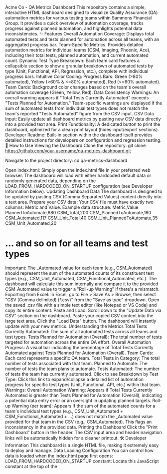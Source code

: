 Acme Co - QA Metrics Dashboard
This repository contains a simple, interactive HTML dashboard designed to visualize Quality Assurance (QA) automation metrics for various testing teams within Sammons Financial Group. It provides a quick overview of automation coverage, tracks progress against planned automation, and highlights potential data inconsistencies.
✨ Features
Overall Automation Coverage: Displays total automated tests and tests planned for automation across all teams, with an aggregated progress bar.
Team-Specific Metrics: Provides detailed automation metrics for individual teams (CSM, Imaging, Phoenix, Ace), including their total tests, planned automation, and current automated count.
Dynamic Test Type Breakdown: Each team card features a collapsible section to show a granular breakdown of automated tests by type (Unit, Functional, API, Regression, etc.), complete with individual progress bars.
Intuitive Color Coding:
Progress Bars: Green (>80% automated), Yellow (>60% & <=80% automated), Red (<=60% automated).
Team Cards: Background color changes based on the team's overall automation coverage (Green, Yellow, Red).
Data Consistency Warnings:
An overall warning appears if "Total Tests Currently Automated" exceeds "Tests Planned for Automation."
Team-specific warnings are displayed if the sum of automated tests from individual test types does not match the team's reported "Tests Automated" figure from the CSV input.
CSV Data Input: Easily update all dashboard metrics by pasting new CSV data directly into a provided text area.
Print Functionality: A dedicated button to print the dashboard, optimized for a clean print layout (hides input/export sections).
Developer Readme: Built-in section within the dashboard itself provides detailed instructions for developers on configuration and regression testing.
🚀 How to Use
Viewing the Dashboard
Clone the repository:
git clone https://github.com/your-username/qa-metrics-dashboard.git


Navigate to the project directory:
cd qa-metrics-dashboard


Open index.html: Simply open the index.html file in your preferred web browser.
The dashboard will load with either hardcoded default data or randomly generated data, depending on the LOAD_FROM_HARDCODED_ON_STARTUP configuration (see Developer Information below).
Updating Dashboard Data
The dashboard is designed to be updated by pasting CSV (Comma Separated Values) content directly into a text area.
Prepare your CSV data:
Your CSV file must have exactly two columns: Metric and Value.
Example data structure:
Metric,Value
PlannedToAutomate,880
CSM_Total,200
CSM_PlannedToAutomate,180
CSM_Automated,117
CSM_Unit_Total,40
CSM_Unit_PlannedToAutomate,35
CSM_Unit_Automated,20
# ... and so on for all teams and test types


Important: The _Automated value for each team (e.g., CSM_Automated) should represent the sum of the automated counts of its constituent test types (e.g., CSM_Unit_Automated, CSM_Functional_Automated, etc.). The dashboard will calculate this sum internally and compare it to the provided CSM_Automated value to trigger a "Roll-up Warning" if there's a mismatch.
Exporting from Excel: In Excel, go to File > Save As > Browse, then select "CSV (Comma delimited) (*.csv)" from the "Save as type" dropdown. Open the saved .csv file with a simple text editor (like Notepad or VS Code) and copy its entire content.
Paste and Load:
Scroll down to the "Update Data via CSV" section on the dashboard.
Paste your copied CSV content into the large text area.
Click the "Load Data" button.
The dashboard will instantly update with your new metrics.
Understanding the Metrics
Total Tests Currently Automated: The sum of all automated tests across all teams and test types.
Tests Planned for Automation (Overall): The total number of tests targeted for automation across the entire QA effort.
Overall Automation Progress: A visual bar indicating the percentage of Total Tests Currently Automated against Tests Planned for Automation (Overall).
Team Cards: Each card represents a specific QA team.
Total Tests in Category: The total number of tests associated with that team.
Planned to Automate: The number of tests the team plans to automate.
Tests Automated: The number of tests the team has currently automated.
Click to see Breakdown by Test Type: Click this link to expand/collapse a detailed list of automation progress for specific test types (Unit, Functional, API, etc.) within that team.
Warnings:
Overall Automation Warning: Appears if Total Tests Currently Automated is greater than Tests Planned for Automation (Overall), indicating a potential data entry error or an oversight in updating planned targets.
Roll-up Warning (per team): Appears if the sum of the automated counts for a team's individual test types (e.g., CSM_Unit_Automated + CSM_Functional_Automated + ...) does not match the _Automated value provided for that team in the CSV (e.g., CSM_Automated). This flags an inconsistency in the provided data.
Printing the Dashboard
Click the "Print Dashboard" button in the header. The CSV input area and header navigation links will be automatically hidden for a cleaner printout.
🛠️ Developer Information
This dashboard is a single HTML file, making it extremely easy to deploy and manage.
Data Loading Configuration
You can control how data is loaded when the index.html page first opens:
LOAD_FROM_HARDCODED_ON_STARTUP constant:
Locate this JavaScript constant at the top of the <script> block in index.html:
const LOAD_FROM_HARDCODED_ON_STARTUP = true; // or false


Set to true: The dashboard will automatically load data from the HARDCODED_CSV_DATA string when the page loads. This is useful for consistent demonstration or if you have a fixed set of metrics you want to display by default.
Set to false: The dashboard will load random data initially. Users will then need to manually input data via the "Update Data via CSV" section.
HARDCODED_CSV_DATA constant:
If LOAD_FROM_HARDCODED_ON_STARTUP is true, the dashboard will use the data defined in this multiline string:
const HARDCODED_CSV_DATA = `Metric,Value
PlannedToAutomate,1000
CSM_Total,200
// ... your default CSV data here ...
`;

You can directly edit the content within these backticks (`) to change the default data that loads on startup.
Note: Direct file system access (e.g., loading from C:\temp\rawdata.csv) is not possible due to browser security policies. The HARDCODED_CSV_DATA string is the intended way to embed default data.
Regression Test Scenarios
The "Developer Readme" section directly within the dashboard's HTML includes three pre-defined CSV scenarios that you can copy and load to test the dashboard's behavior:
Scenario 1: All Green (High Automation Across the Board)
Expected outcome: High automation percentages, mostly green progress bars and team cards, no warnings.
Scenario 2: Mixed Coverage (Green, Yellow, Red)
Expected outcome: Varying automation levels, displaying different color codes for progress and team cards, no warnings.
Scenario 3: Data Inconsistencies (Triggering Warnings)
Expected outcome: Triggers both the overall "Automated > Planned" warning and team-specific "Roll-up Mismatch" warnings. This scenario is crucial for verifying the warning logic.
Use the "Copy CSV Data" link and "Load CSV Data" button provided for each scenario directly on the dashboard to quickly test these cases.
Technologies Used
HTML5: Structure of the dashboard.
Tailwind CSS: For rapid and responsive styling. Loaded via CDN.
JavaScript (Vanilla JS): For all interactive elements, data parsing, calculations, and dynamic content updates.
💡 Future Enhancements
Data Persistence: Implement local storage or a simple backend (e.g., Firebase Firestore) to save and load data, removing the need to paste CSV on every refresh.
Chart Integration: Use a charting library (e.g., Chart.js, D3.js) to visualize trends over time or breakdown data more effectively.
More Granular Metrics: Add metrics for defect counts, execution times, or pass/fail rates.
Filtering and Sorting: Allow users to filter teams or sort data based on different criteria.
User Interface Improvements: Enhance user experience with more interactive elements, animations, or a more sophisticated layout.
🤝 Contributing
Contributions are welcome! If you have suggestions for improvements or find any issues, please open an issue or submit a pull request.
📄 License
This project is open-source and available under the MIT License.

